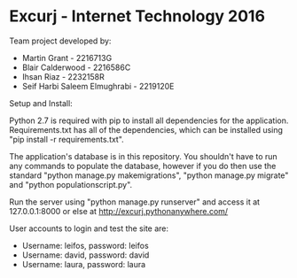 # Excurj - Internet Technology 2016

Team project developed by:
* Martin Grant - 2216713G
* Blair Calderwood - 2216586C
* Ihsan Riaz - 2232158R
* Seif Harbi Saleem Elmughrabi - 2219120E

Setup and Install:

Python 2.7 is required with pip to install all dependencies for the application. Requirements.txt has all of the dependencies, which can be installed using "pip install -r requirements.txt".

The application's database is in this repository. You shouldn't have to run any commands to populate the database, however if you do then use the standard "python manage.py makemigrations", "python manage.py migrate" and "python populationscript.py". 

Run the server using "python manage.py runserver" and access it at 127.0.0.1:8000 or else at http://excurj.pythonanywhere.com/

User accounts to login and test the site are:
* Username: leifos, password: leifos
* Username: david, password: david
* Username: laura, password: laura
